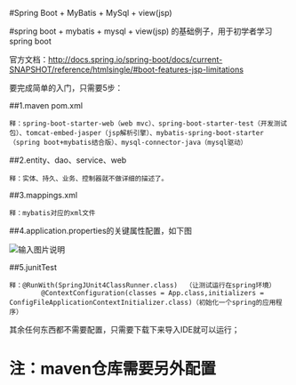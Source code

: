 #Spring Boot + MyBatis + MySql + view(jsp)

#spring boot + mybatis + mysql + view(jsp) 的基础例子，用于初学者学习spring boot

官方文档：http://docs.spring.io/spring-boot/docs/current-SNAPSHOT/reference/htmlsingle/#boot-features-jsp-limitations

要完成简单的入门，只需要5步：

##1.maven pom.xml 

    释：spring-boot-starter-web（web mvc）、spring-boot-starter-test（开发测试包）、tomcat-embed-jasper（jsp解析引擎）、mybatis-spring-boot-starter（spring boot+mybatis结合版）、mysql-connector-java（mysql驱动）

##2.entity、dao、service、web

    释：实体、持久、业务、控制器就不做详细的描述了。

##3.mappings.xml

    释：mybatis对应的xml文件

##4.application.properties的关键属性配置，如下图

![输入图片说明](http://git.oschina.net/uploads/images/2016/0929/180549_0ef13002_629055.png "application.properties")

##5.junitTest

    释：@RunWith(SpringJUnit4ClassRunner.class)  （让测试运行在spring环境）
            @ContextConfiguration(classes = App.class,initializers = ConfigFileApplicationContextInitializer.class)（初始化一个spring的应用程序）


其余任何东西都不需要配置，只需要下载下来导入IDE就可以运行；

# 注：maven仓库需要另外配置